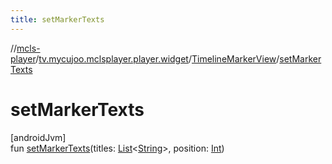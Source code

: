 ```yaml
---
title: setMarkerTexts
---
```

//[mcls-player](../../../index.html)/[tv.mycujoo.mclsplayer.player.widget](../index.html)/[TimelineMarkerView](index.html)/[setMarkerTexts](set-marker-texts.html)



# setMarkerTexts



[androidJvm]\
fun [setMarkerTexts](set-marker-texts.html)(titles: [List](https://kotlinlang.org/api/latest/jvm/stdlib/kotlin.collections/-list/index.html)&lt;[String](https://kotlinlang.org/api/latest/jvm/stdlib/kotlin/-string/index.html)&gt;, position: [Int](https://kotlinlang.org/api/latest/jvm/stdlib/kotlin/-int/index.html))




